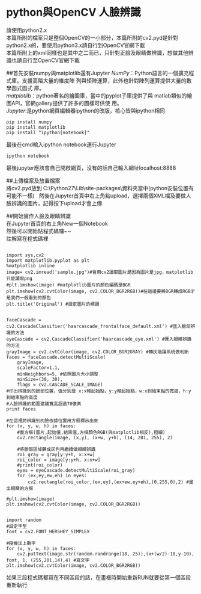 # python與OpenCV  人臉辨識  
請使用python2.x  
本篇所附的檔案只是整個OpenCV的一小部分，本篇所附的cv2.pyd是針對python2.x的，要使用python3.x請自行到OpenCV官網下載  
本篇所附上的xml同樣也是其中之二而已，只針對正臉及眼睛做辨識，想做其他辨識也請自行至OpenCV官網下載  


##首先安裝numpy與matplotlib還有Jupyter
*NumPy*：Python語言的一個擴充程式庫。支援高階大量的維度陣
列與矩陣運算，此外也針對陣列運算提供大量的數學函式函式
庫。  
*matplotlib*：python著名的繪圖庫，當中的pyplot子庫提供了與
matlab類似的繪圖API，官網gallery提供了許多的圖樣可供使
用。  
*Jupyter*:是python網頁編輯器ipython的改版，核心皆與ipython相同  
<pre><code>pip install numpy
pip install matplotlib
pip install "ipython[notebook]"</code></pre>  
  
最後在cmd輸入ipython notebook運行Jupyter  
<pre><code>ipython notebook</code></pre>  
  
最後jupyter應該會自己開啟網頁，沒有的話自己輸入網址localhost:8888  
  
  
##上傳檔案及放置檔案  
將cv2.pyd放到 C:\Python27\Lib\site-packages\資料夾當中(python安裝位置有可能不一樣)  
然後在Jupyter首頁中右上角點upload，選擇兩個XML檔及要做人臉辨識的圖片，記得按下upload才會上傳  
  
  
##開始實作人臉及眼睛辨識  
在Jupyter首頁的右上角New一個Notebook  
然後可以開始貼程式碼囉~~  
註解寫在程式碼裡  
<pre><code>
import sys,cv2
import matplotlib.pyplot as plt
%matplotlib inline
image= cv2.imread('sample.jpg')#會用cv2讀取圖片是因為圖片是jpg，matplotlib只能讀取png
#plt.imshow(image) #matplotlib圖片的顏色編碼是BGR
plt.imshow(cv2.cvtColor(image, cv2.COLOR_BGR2RGB))#在這邊要將BGR轉成RGB才是我們一般看到的顏色
plt.title('Original') #設定圖片的標題
</code></pre>  
  
<pre><code>
faceCascade = cv2.CascadeClassifier('haarcascade_frontalface_default.xml') #匯入臉部辨識的方法
eyeCascade = cv2.CascadeClassifier('haarcascade_eye.xml') #匯入眼睛辨識的方法
grayImage = cv2.cvtColor(image, cv2.COLOR_BGR2GRAY) #轉灰階讓系統做判斷
faces = faceCascade.detectMultiScale(
    grayImage,
    scaleFactor=1.1,
    minNeighbors=5, #依照圖片大小調整
    minSize=(30, 30), 
    flags = cv2.CASCADE_SCALE_IMAGE)
#印出辨識到的臉部位置，值分別是 x:x軸起始點，y:y軸起始點，w:x到結束點的寬度，h:y到結束點的高度
#人臉辨識的範圍建議寬高超過70像素
print faces

#在這裡將辨識到的臉依據位置用方框標示出來
for (x, y, w, h) in faces:
    #畫方框(圖片,起始值,結束值,方框顏色RGB(與matplotlib相反),粗細)
    cv2.rectangle(image, (x,y), (x+w, y+h), (14, 201, 255), 2)

    #將臉部區域轉成灰色再繼續做眼睛辨識
    roi_gray = gray[y:y+h, x:x+w]
    roi_color = image[y:y+h, x:x+w]
    #print(roi_color)
    eyes = eyeCascade.detectMultiScale(roi_gray)
    for (ex,ey,ew,eh) in eyes:
        cv2.rectangle(roi_color,(ex,ey),(ex+ew,ey+eh),(0,255,0),2) #畫出眼睛的方框

#plt.imshow(image)
plt.imshow(cv2.cvtColor(image, cv2.COLOR_BGR2RGB))
</code></pre>  
  
<pre><code>
import random
#設定字型
font = cv2.FONT_HERSHEY_SIMPLEX

#隨機加上數字
for (x, y, w, h) in faces:
    cv2.putText(image,str(random.randrange(18, 25)),(x+(w/2)-18,y-10), font, 1, (255,201,14),4) #寫文字
plt.imshow(cv2.cvtColor(image, cv2.COLOR_BGR2RGB))
</code></pre>  
如果三段程式碼都寫在不同區段的話，在畫框時開始重新RUN就要從第一個區段重新執行  
